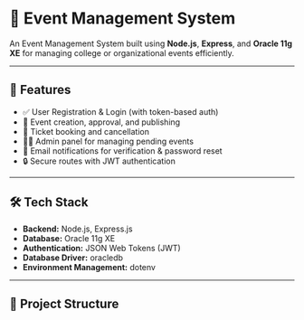 # 🎉 Event Management System

An Event Management System built using **Node.js**, **Express**, and **Oracle 11g XE** for managing college or organizational events efficiently.

---

## 🚀 Features

- ✅ User Registration & Login (with token-based auth)
- 🎫 Event creation, approval, and publishing
- 🧾 Ticket booking and cancellation
- 🧑‍💼 Admin panel for managing pending events
- 📧 Email notifications for verification & password reset
- 🔒 Secure routes with JWT authentication

---

## 🛠️ Tech Stack

- **Backend:** Node.js, Express.js
- **Database:** Oracle 11g XE
- **Authentication:** JSON Web Tokens (JWT)
- **Database Driver:** oracledb
- **Environment Management:** dotenv

---

## 📁 Project Structure

